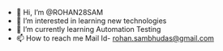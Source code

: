 - 👋 Hi, I’m @ROHAN28SAM
- 👀 I’m interested in learning new technologies
- 🌱 I’m currently learning Automation Testing 
- 📫 How to reach me Mail Id- rohan.sambhudas@gmail.com

<!---
ROHAN28SAM/ROHAN28SAM is a ✨ special ✨ repository because its `README.md` (this file) appears on your GitHub profile.
You can click the Preview link to take a look at your changes.
--->
